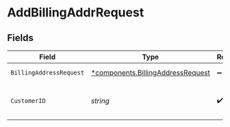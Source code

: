 # AddBillingAddrRequest


## Fields

| Field                                                                                 | Type                                                                                  | Required                                                                              | Description                                                                           | Example                                                                               |
| ------------------------------------------------------------------------------------- | ------------------------------------------------------------------------------------- | ------------------------------------------------------------------------------------- | ------------------------------------------------------------------------------------- | ------------------------------------------------------------------------------------- |
| `BillingAddressRequest`                                                               | [*components.BillingAddressRequest](../../models/components/billingaddressrequest.md) | :heavy_minus_sign:                                                                    | Billing address                                                                       |                                                                                       |
| `CustomerID`                                                                          | *string*                                                                              | :heavy_check_mark:                                                                    | Alphanumeric string identifying the customer.                                         | x4xCwxxJxGCx123Rx5xTx                                                                 |
